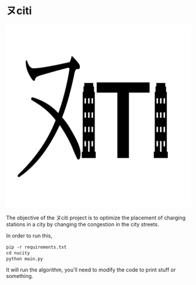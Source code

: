 # ヌciti 

![Logo of the NuCiti project](logo/NUciti_Logo_New.png)

The objective of the ヌciti project is to optimize the placement of charging stations in a city by changing the congestion in the city streets.

In order to run this,

    pip -r requirements.txt
    cd nucity
    python main.py

It will run the algorithm, you'll need to modify the code to print stuff or something.


